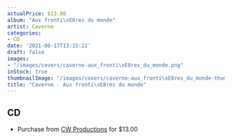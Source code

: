 ```yaml
---
actualPrice: $13.00
album: "Aux fronti\xE8res du monde"
artist: Caverne
categories:
- CD
date: '2021-08-17T13:15:22'
draft: false
images:
- "/images/covers/caverne-aux_fronti\xE8res_du_monde.png"
inStock: true
thumbnailImage: "/images/covers/caverne-aux_fronti\xE8res_du_monde-thumb.png"
title: "Caverne - Aux fronti\xE8res du monde"
---
```


## CD
* Purchase from [CW Productions](https://shop.cwproductions.net/products/caverne-aux-frontieres-du-monde-cd-1) for $13.00
